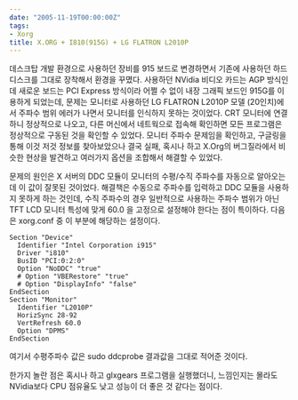 ```yaml
---
date: "2005-11-19T00:00:00Z"
tags:
- Xorg
title: X.ORG + I810(915G) + LG FLATRON L2010P
---
```


데스크탑 개발 환경으로 사용하던 장비를 915 보드로 변경하면서 기존에 사용하던 하드디스크를 그대로 장착해서 환경을 꾸몄다. 사용하던 NVidia 비디오 카드는 AGP 방식인데 새로운 보드는 PCI Express 방식이라 어쩔 수 없이 내장 그래픽 보드인 915G를 이용하게 되었는데, 문제는 모니터로 사용하던 LG FLATRON L2010P 모델 (20인치)에서 주파수 범위 에러가 나면서 모니터를 인식하지 못하는 것이었다. CRT 모니터에 연결하니 정상적으로 나오고, 다른 머신에서 네트웍으로 접속해 확인하면 모든 프로그램은 정상적으로 구동된 것을 확인할 수 있었다. 모니터 주파수 문제임을 확인하고, 구글링을 통해 이것 저것 정보를 찾아보았으나 결국 실패, 혹시나 하고 X.Org의 버그질라에서 비슷한 현상을 발견하고 여러가지 옵션을 조합해서 해결할 수 있었다.

문제의 원인은 X 서버의 DDC 모듈이 모니터의 수평/수직 주파수를 자동으로 알아오는데 이 값이 잘못된 것이었다. 해결책은 수동으로 주파수를 입력하고 DDC 모듈을 사용하지 못하게 하는 것인데, 수직 주파수의 경우 일반적으로 사용하는 주파수 범위가 아닌 TFT LCD 모니터 특성에 맞게 60.0 을 고정으로 설정해야 한다는 점이 특이하다. 다음은 xorg.conf 중 이 부분에 해당하는 설정이다.

    Section "Device"
      Identifier "Intel Corporation i915"
      Driver "i810"
      BusID "PCI:0:2:0"
      Option "NoDDC" "true"
      # Option "VBERestore" "true"
      # Option "DisplayInfo" "false"
    EndSection
    Section "Monitor"
      Identifier "L2010P"
      HorizSync 28-92
      VertRefresh 60.0
      Option "DPMS"
    EndSection 

여기서 수평주파수 값은 sudo ddcprobe 결과값을 그대로 적어준 것이다.

한가지 놀란 점은 혹시나 하고 glxgears 프로그램을 실행했더니, 느낌인지는 몰라도 NVidia보다 CPU 점유율도 낮고 성능이 더 좋은 것 같다는 점이다.
